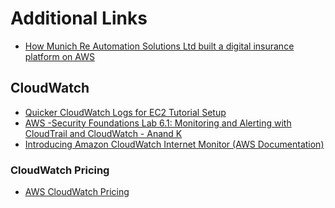 # Additional Links
- [How Munich Re Automation Solutions Ltd built a digital insurance platform on AWS](https://aws.amazon.com/blogs/architecture/how-munich-re-automation-solutions-ltd-built-a-digital-insurance-platform-on-aws/)

## CloudWatch
- [Quicker CloudWatch Logs for EC2 Tutorial Setup](https://www.youtube.com/watch?v=ZCHwJLqPLj8&ab_channel=StephaneMaarek)
- [AWS -Security Foundations Lab 6.1: Monitoring and Alerting with CloudTrail and CloudWatch - Anand K](https://www.youtube.com/watch?v=3kTcjrOZ2k0&ab_channel=AnandK)
- [Introducing Amazon CloudWatch Internet Monitor (AWS Documentation)](https://aws.amazon.com/blogs/networking-and-content-delivery/introducing-amazon-cloudwatch-internet-monitor/)
<!-- ### CloudTrail Pricing -->
<!-- - [AWS CloudTrail Pricing](https://aws.amazon.com/cloudtrail/pricing/) -->
### CloudWatch Pricing
- [AWS CloudWatch Pricing](httpshttps://aws.amazon.com/cloudwatch/pricing/://aws.amazon.com/cloudwatch/pricing/)
